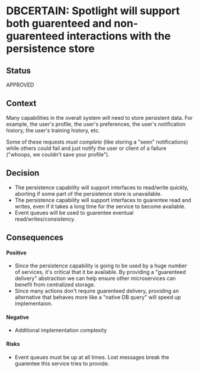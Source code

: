 # DBCERTAIN: Spotlight will support both guarenteed and non-guarenteed interactions with the persistence store

## Status

APPROVED

## Context

Many capabilities in the overall system will need to store persistent data. For example, the user's profile, the user's preferences, the user's notification history, the user's training history, etc.

Some of these requests *must complete* (like storing a "seen" notifications) while others could fail and just notify the user or client of a failure ("whoops, we couldn't save your profile").


## Decision

* The persistence capability will support interfaces to read/write quickly, aborting if some part of the persistence store is unavailable.
* The persistence capability will support interfaces to guarentee read and writes, even if it takes a long time for the service to become available.
* Event queues will be used to guarentee eventual read/writes/consistency.


## Consequences

#### Positive
* Since the persistence capability is going to be used by a huge number of services, it's critical that it be available. By providing a "guarenteed delivery" abstraction we can help ensure other microservices can benefit from centralized storage.
* Since many actions don't require guarenteed delivery, providing an alternative that behaves more like a "native DB query" will speed up implementaion.

#### Negative
* Additional implementation complexity


#### Risks
* Event queues must be up at all times. Lost messages break the guarentee this service tries to provide.

